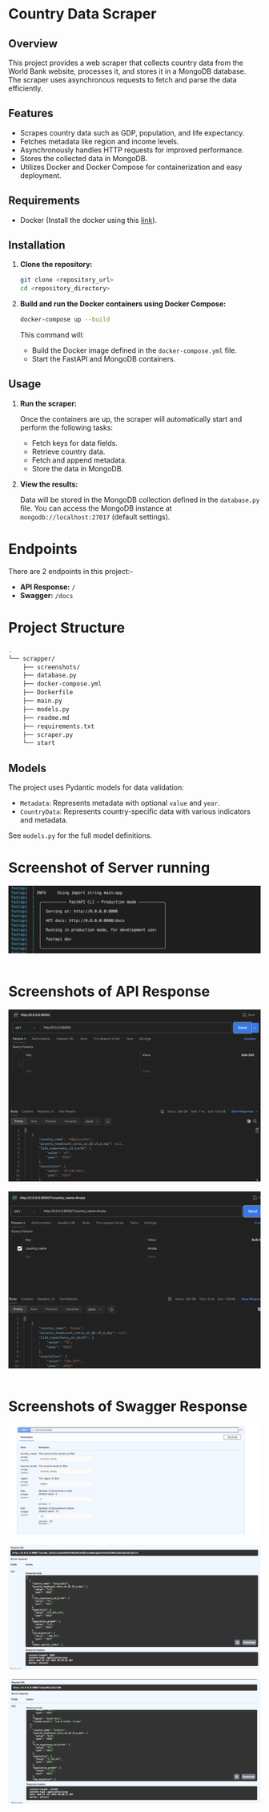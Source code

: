 # Country Data Scraper

## Overview

This project provides a web scraper that collects country data from the World Bank website, processes it, and stores it in a MongoDB database. The scraper uses asynchronous requests to fetch and parse the data efficiently.

## Features

- Scrapes country data such as GDP, population, and life expectancy.
- Fetches metadata like region and income levels.
- Asynchronously handles HTTP requests for improved performance.
- Stores the collected data in MongoDB.
- Utilizes Docker and Docker Compose for containerization and easy deployment.

## Requirements

- Docker (Install the docker using this  [link](https://docs.docker.com/engine/install/)).

## Installation

1. **Clone the repository:**

    ```bash
    git clone <repository_url>
    cd <repository_directory>
    ```

2. **Build and run the Docker containers using Docker Compose:**

    ```bash
    docker-compose up --build
    ```

    This command will:
    - Build the Docker image defined in the `docker-compose.yml` file.
    - Start the FastAPI and MongoDB containers.

## Usage

1. **Run the scraper:**

    Once the containers are up, the scraper will automatically start and perform the following tasks:
    - Fetch keys for data fields.
    - Retrieve country data.
    - Fetch and append metadata.
    - Store the data in MongoDB.

2. **View the results:**

    Data will be stored in the MongoDB collection defined in the `database.py` file. You can access the MongoDB instance at `mongodb://localhost:27017` (default settings).

# Endpoints
There are 2 endpoints in this project:-
  - **API Response:** `/`
  - **Swagger:** `/docs`

# Project Structure
```bash
.
└── scrapper/
    ├── screenshots/
    ├── database.py
    ├── docker-compose.yml
    ├── Dockerfile
    ├── main.py
    ├── models.py
    ├── readme.md
    ├── requirements.txt
    ├── scraper.py
    └── start
```
## Models

The project uses Pydantic models for data validation:

- `Metadata`: Represents metadata with optional `value` and `year`.
- `CountryData`: Represents country-specific data with various indicators and metadata.

See `models.py` for the full model definitions.

# Screenshot of Server running
<img src="screenshots/1.png" alt="server screenshot" />
<br><br>

# Screenshots of API Response
<img src="screenshots/5.png" alt="postman without filter" />
<br><br>
<img src="screenshots/6.png" alt="postman with filter" />
<br><br>

# Screenshots of Swagger Response
<img src="screenshots/2.png" alt="swagger filters" />
<br><br>
<img src="screenshots/3.png" alt="swagger with filters" />
<br><br>
<img src="screenshots/4.png" alt="swagger without filter" />
